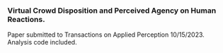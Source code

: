 ### Virtual Crowd Disposition and Perceived Agency on Human Reactions.  
Paper submitted to Transactions on Applied Perception 10/15/2023.  
Analysis code included.
